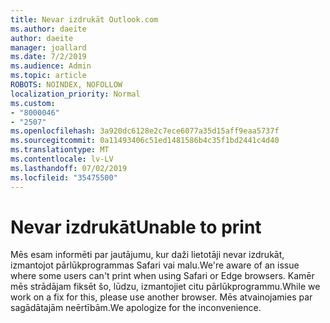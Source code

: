 ```yaml
---
title: Nevar izdrukāt Outlook.com
ms.author: daeite
author: daeite
manager: joallard
ms.date: 7/2/2019
ms.audience: Admin
ms.topic: article
ROBOTS: NOINDEX, NOFOLLOW
localization_priority: Normal
ms.custom:
- "8000046"
- "2507"
ms.openlocfilehash: 3a920dc6128e2c7ece6077a35d15aff9eaa5737f
ms.sourcegitcommit: 0a11493406c51ed1481586b4c35f1bd2441c4d40
ms.translationtype: MT
ms.contentlocale: lv-LV
ms.lasthandoff: 07/02/2019
ms.locfileid: "35475500"
---
```

# <a name="unable-to-print"></a><span data-ttu-id="1a80d-102">Nevar izdrukāt</span><span class="sxs-lookup"><span data-stu-id="1a80d-102">Unable to print</span></span>

<span data-ttu-id="1a80d-103">Mēs esam informēti par jautājumu, kur daži lietotāji nevar izdrukāt, izmantojot pārlūkprogrammas Safari vai malu.</span><span class="sxs-lookup"><span data-stu-id="1a80d-103">We're aware of an issue where some users can't print when using Safari or Edge browsers.</span></span> <span data-ttu-id="1a80d-104">Kamēr mēs strādājam fiksēt šo, lūdzu, izmantojiet citu pārlūkprogrammu.</span><span class="sxs-lookup"><span data-stu-id="1a80d-104">While we work on a fix for this, please use another browser.</span></span> <span data-ttu-id="1a80d-105">Mēs atvainojamies par sagādātajām neērtībām.</span><span class="sxs-lookup"><span data-stu-id="1a80d-105">We apologize for the inconvenience.</span></span>
